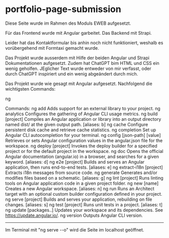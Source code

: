 # portfolio-page-submission

Diese Seite wurde im Rahmen des Moduls EWEB aufgesetzt. 

Für das Frontend wurde mit Angular garbeitet. Das Backend mit Strapi.

Leider hat das Kontaktformular bis anhin noch nicht funktioniert, weshalb es vorübergehend mit Formtaxi gemacht wurde.

Das Projekt wurde ausserdem mit Hilfe der beiden Angular und Strapi Dokumentationen aufgesetzt. Zudem hat ChatGPT bim HTML und CSS ein wenig geholfen. JEglicher Text wurde entweder von mir verfasst, oder durch ChatGPT inspiriert und ein wenig abgeändert durch mich.

Das Projekt wurde wie gesagt mit Angular aufgesetzt. Nachfolgend die wichtigsten Commands:

ng <command>

Commands:
  ng add <collection>            Adds support for an external library to your project.
  ng analytics                   Configures the gathering of Angular CLI usage metrics.
  ng build [project]             Compiles an Angular application or library into an output directory named dist/ at the given output path.
                                                                                                                                       [aliases: b]  ng cache                       Configure persistent disk cache and retrieve cache statistics.
  ng completion                  Set up Angular CLI autocompletion for your terminal.
  ng config [json-path] [value]  Retrieves or sets Angular configuration values in the angular.json file for the workspace.
  ng deploy [project]            Invokes the deploy builder for a specified project or for the default project in the workspace.
  ng doc <keyword>               Opens the official Angular documentation (angular.io) in a browser, and searches for a given keyword. [aliases: d]  ng e2e [project]               Builds and serves an Angular application, then runs end-to-end tests.                                 [aliases: e]  ng extract-i18n [project]      Extracts i18n messages from source code.
  ng generate                    Generates and/or modifies files based on a schematic.                                                 [aliases: g]  ng lint [project]              Runs linting tools on Angular application code in a given project folder.
  ng new [name]                  Creates a new Angular workspace.                                                                      [aliases: n]  ng run <target>                Runs an Architect target with an optional custom builder configuration defined in your project.
  ng serve [project]             Builds and serves your application, rebuilding on file changes.                                       [aliases: s]  ng test [project]              Runs unit tests in a project.                                                                         [aliases: t]  ng update [packages..]         Updates your workspace and its dependencies. See https://update.angular.io/.
  ng version                     Outputs Angular CLI version. 

  -------------------------

  Im Terminal mit "ng serve --o" wird die Seite im localhost geöffnet.
